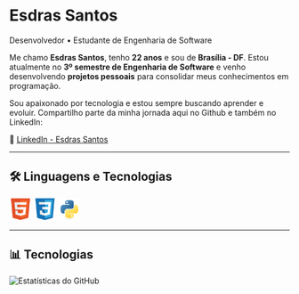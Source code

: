 # Esdras Santos

 Desenvolvedor • Estudante de Engenharia de Software

Me chamo **Esdras Santos**, tenho **22 anos** e sou de **Brasília - DF**. Estou atualmente no **3º semestre de Engenharia de Software** e venho desenvolvendo **projetos pessoais** para consolidar meus conhecimentos em programação. 

Sou apaixonado por tecnologia e estou sempre buscando aprender e evoluir. Compartilho parte da minha jornada aqui no Github e também no LinkedIn:

🔗 [LinkedIn - Esdras Santos](https://www.linkedin.com/in/esdrassantin/)

---

## 🛠️ Linguagens e Tecnologias

<p align="left">
  <img src="https://raw.githubusercontent.com/devicons/devicon/master/icons/html5/html5-original.svg" alt="html5" width="40" height="40"/>
  <img src="https://raw.githubusercontent.com/devicons/devicon/master/icons/css3/css3-original.svg" alt="css3" width="40" height="40"/>
  <img src="https://raw.githubusercontent.com/devicons/devicon/master/icons/python/python-original.svg" alt="python" width="40" height="40"/>
</p>

---

## 📊 Tecnologias

![Estatísticas do GitHub](https://github-readme-stats.vercel.app/api?username=EsdrasSantos&show_icons=true&theme=radical)

